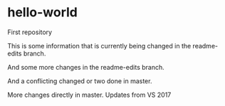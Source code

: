 # hello-world
First repository

This is some information that is currently being changed in the readme-edits branch.

And some more changes in the readme-edits branch.


And a conflicting changed or two done in master.


More changes directly in master.
Updates from VS 2017
